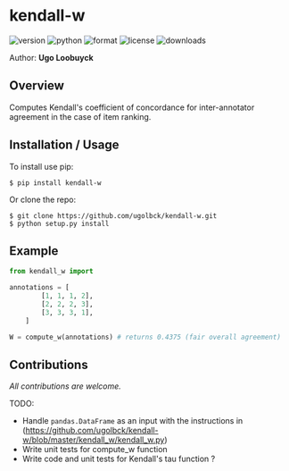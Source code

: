 kendall-w
==========

![version](https://img.shields.io/pypi/v/kendall-w?style=plastic)
![python](https://img.shields.io/pypi/pyversions/kendall-w?style=plastic)
![format](https://img.shields.io/pypi/format/kendall-w?style=plastic)
![license](https://img.shields.io/pypi/l/kendall-w?style=plastic)
![downloads](https://img.shields.io/pypi/dm/kendall-w?style=plastic)

Author: **Ugo Loobuyck**

Overview
--------

Computes Kendall's coefficient of concordance for inter-annotator agreement
in the case of item ranking.

Installation / Usage
--------------------

To install use pip:

    $ pip install kendall-w


Or clone the repo:

    $ git clone https://github.com/ugolbck/kendall-w.git
    $ python setup.py install


Example
-------

```python
from kendall_w import 

annotations = [
        [1, 1, 1, 2],
        [2, 2, 2, 3],
        [3, 3, 3, 1],
    ]

W = compute_w(annotations) # returns 0.4375 (fair overall agreement)
```

Contributions
-------------

*All contributions are welcome.*

TODO:

- Handle ```pandas.DataFrame``` as an input with the instructions in (https://github.com/ugolbck/kendall-w/blob/master/kendall_w/kendall_w.py)
- Write unit tests for compute_w function
- Write code and unit tests for Kendall's tau function ?